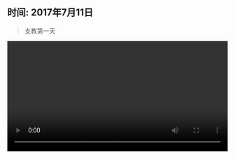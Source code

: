 ## 时间: 2017年7月11日
> 支教第一天

<video controls preload width="100%">
<source src="//yumiao.static.twesix.cn/video/flv/MVI_1466.flv" type="video/x-flv>
<p>浏览器太旧,无法播放</p>
</video>
